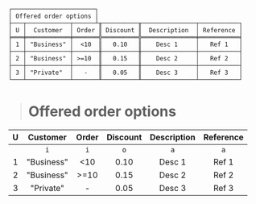```text
┌───────────────────────┐
│ Offered order options │
├───┬────────────┬──────┴╥──────────╥───────────────┬───────────┐
│ U │  Customer  │ Order ║ Discount ║  Description  │ Reference │
╞═══╪════════════╪═══════╬══════════╬═══════════════╪═══════════╡
│ 1 │ "Business" │  <10  ║   0.10   ║    Desc 1     │   Ref 1   │
├───┼────────────┼───────╫──────────╫───────────────┼───────────┤
│ 2 │ "Business" │ >=10  ║   0.15   ║    Desc 2     │   Ref 2   │
├───┼────────────┼───────╫──────────╫───────────────┼───────────┤
│ 3 │ "Private"  │   -   ║   0.05   ║    Desc 3     │   Ref 3   │
└───┴────────────┴───────╨──────────╨───────────────┴───────────┘
```

> # Offered order options

| U |  Customer  | Order | Discount | Description | Reference |
|:-:|:----------:|:-----:|:--------:|:-----------:|:---------:|
|   |    `i`     |  `i`  |   `o`    |     `a`     |    `a`    |
| 1 | "Business" |  <10  |   0.10   |   Desc 1    |   Ref 1   |
| 2 | "Business" | >=10  |   0.15   |   Desc 2    |   Ref 2   |
| 3 | "Private"  |   -   |   0.05   |   Desc 3    |   Ref 3   |
